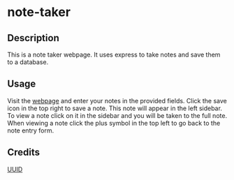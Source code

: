 # note-taker

## Description

This is a note taker webpage. It uses express to take notes and save them to a database.

## Usage

Visit the [webpage](https://polar-sea-78527-429be8868c39.herokuapp.com/) and enter your notes in the provided fields. Click the save icon in the top right to save a note. This note will appear in the left sidebar. To view a note click on it in the sidebar and you will be taken to the full note. When viewing a note click the plus symbol in the top left to go back to the note entry form.

## Credits

[UUID](https://www.npmjs.com/package/uuid)
